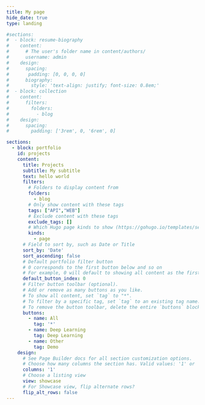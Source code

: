 ```yaml
---
title: My page
hide_date: true
type: landing

#sections:
#  - block: resume-biography
#    content:
#      # The user's folder name in content/authors/
#      username: admin
#    design:
#      spacing:
#       padding: [0, 0, 0, 0]
#      biography:
#        style: 'text-align: justify; font-size: 0.8em;'
#  - block: collection
#    content:
#      filters:
#        folders:
#          - blog
#    design:
#      spacing:
#        padding: ['3rem', 0, '6rem', 0]

sections:
  - block: portfolio
    id: projects
    content:
      title: Projects
      subtitle: My subtitle
      text: hello world
      filters:
        # Folders to display content from
        folders:
          - blog
        # Only show content with these tags
        tags: ["API","WEB"]
        # Exclude content with these tags
        exclude_tags: []
        # Which Hugo page kinds to show (https://gohugo.io/templates/section-templates/#page-kinds)
        kinds:
          - page
      # Field to sort by, such as Date or Title
      sort_by: 'Date'
      sort_ascending: false
      # Default portfolio filter button
      # 0 corresponds to the first button below and so on
      # For example, 0 will default to showing all content as the first button below shows content with *any* tag
      default_button_index: 0
      # Filter button toolbar (optional).
      # Add or remove as many buttons as you like.
      # To show all content, set `tag` to "*".
      # To filter by a specific tag, set `tag` to an existing tag name.
      # To remove the button toolbar, delete the entire `buttons` block.
      buttons:
        - name: All
          tag: '*'
        - name: Deep Learning
          tag: Deep Learning
        - name: Other
          tag: Demo
    design:
      # See Page Builder docs for all section customization options.
      # Choose how many columns the section has. Valid values: '1' or '2'.
      columns: '1'
      # Choose a listing view
      view: showcase
      # For Showcase view, flip alternate rows?
      flip_alt_rows: false
---
```

